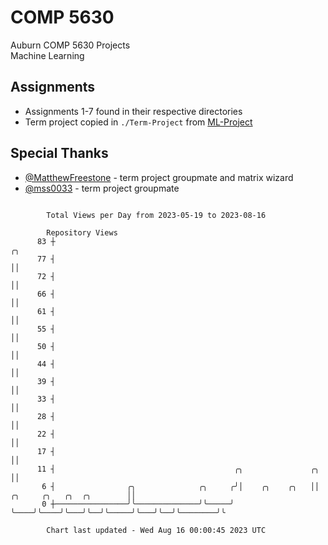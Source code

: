 # COMP 5630
Auburn COMP 5630 Projects  
Machine Learning

## Assignments
- Assignments 1-7 found in their respective directories
- Term project copied in `./Term-Project` from [ML-Project](https://github.com/wumphlett/ML-Project)

## Special Thanks
- [@MatthewFreestone](https://github.com/MatthewFreestone) - term project groupmate and matrix wizard
- [@mss0033](https://github.com/mss0033) - term project groupmate

```

        Total Views per Day from 2023-05-19 to 2023-08-16

        Repository Views
      83 ┼                                                                                       ╭╮
      77 ┤                                                                                       ││
      72 ┤                                                                                       ││
      66 ┤                                                                                       ││
      61 ┤                                                                                       ││
      55 ┤                                                                                       ││
      50 ┤                                                                                       ││
      44 ┤                                                                                       ││
      39 ┤                                                                                       ││
      33 ┤                                                                                       ││
      28 ┤                                                                                       ││
      22 ┤                                                                                       ││
      17 ┤                                                                                       ││
      11 ┤                                        ╭╮               ╭╮                            ││
       6 ┤                ╭╮              ╭╮     ╭╯│    ╭╮    ╭╮   ││  ╭╮     ╭╮   ╭╮  ╭╮        ││
       0 ┼────────────────╯╰──────────────╯╰─────╯ ╰────╯╰────╯╰───╯╰──╯╰─────╯╰───╯╰──╯╰────────╯╰

        Chart last updated - Wed Aug 16 00:00:45 2023 UTC
        
```
